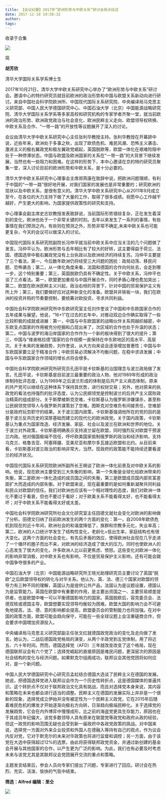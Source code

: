 ```yaml
---
title: 【会议纪要】2017年“欧洲形势与中欧关系”研讨会观点综述
date: 2017-11-18 19:58:32
author: 
tags: 
---
```



收录于合集

![](/images/3936/2.gif)

  

  

简

 **胡芳欣**

清华大学国际关系学系博士生

  

2017年10月21日，清华大学中欧关系研究中心举办了“欧洲形势与中欧关系”研讨会。邀请中心的特约研究员就目前欧洲的政治形势和中国与欧盟关系新动向进行研讨。来自中国社会科学院欧洲所、中国现代国际关系研究院、中央编译局马克思主义研究部、中国人民大学德国研究中心、中国石油大学（北京）中国能源战略研究院、清华大学国际关系学系等多家高校和研究机构的专家学者齐聚一堂，就当前欧洲的政治形势、欧洲政党政治与社会变化、欧洲民粹主义走向、欧盟领导权转换、中欧关系及合作、“一带一路”的开放性等议题展开了深入的讨论。

会议由清华大学中欧关系研究中心主任张利华教授主持。张利华教授在开幕辞中说，近些年来，欧洲处于多事之秋，出现了欧债危机、难民风潮、恐怖主义袭击、激进主义的极右翼政党和极左翼政党崛起，英国脱欧等，欧盟一体化在艰难险阻中处于一种停滞状态。中国与欧盟及欧洲国家的关系在“一带一路”的大背景下继续发展，当然也有一些阻力和困难。在这样的形势下，本中心邀请在京的特约研究员聚集一堂，深入讨论目前的欧洲形势和中欧关系，是十分必要的。

清华大学中欧关系研究中心理事会主席郑燕康在致辞中说，把欧洲问题理顺，有利于中国的“一带一路”很好地开展，对我们国家的发展也是非常重要的；研究欧洲的现状以及中欧关系，是很有意义的。清华大学中欧关系研究中心从2011年9月成立至今，在各位的大力支持下做了大量的工作，取得了很多成绩。祝愿中心工作越干越好，产生更大的影响，为国家提供政策性的研究和支持。

中心理事会副主席史志钦教授发表致辞说，当前国际形势错综复杂，正在发生着深刻的变化，欧洲也处于一个非常关键的时刻。去年以来发生了一系列的事情，有些事情在我们预测之内，有些则在预测之外，形势非常不确定,未来中欧关系也可能更复杂，今天的会议可以做深入的讨论。

中国现代国际关系研究院副院长冯仲平就当前中欧关系中应当关注的几个问题做了发言。冯仲平认为，欧洲形势与去年相比有了较大的好转，这主要得益于荷兰、法国、德国选举中极右翼政党没有上台执政以及欧洲经济的持续复苏。冯仲平主要提了三个看法，第一，今后数年欧洲仍将经受三大问题的困扰：政局动荡、移民问题、恐怖袭击；第二，从一体化角度来看，法国和德国的合作向何处去，会走到哪一步，这个特别重要；第三，英国脱欧仍具有不确定性。关于中欧关系，冯仲平也谈了三点看法。第一，欧盟更加重视与中国开展合作，同时矛盾心理也愈加突出；第二，欧盟在欧洲民粹主义兴起，政治右倾的背景下，针对中国的贸易保护主义有所上升；第三，我们要做好应对这种新变化的准备。欧盟并非铁板一块，我们在欧洲的投资并购的节奏要控制，要统筹对欧投资，寻求共同利益。

中国社会科学院欧洲研究所中东欧研究室主任刘作奎谈了中国和中东欧国家合作的五年成果与展望。他说，“16+1”在过去的五年中，对推动双边合作确实取得了一些比较积极的成就或进展：第一，中国与中东欧国家的战略伙伴关系网越织越密，中东欧支点国家的作用被充分挖掘和凸现出来了，次区域的合作也处于升温的状态；第二，中国与波罗的海沿岸国家的合作作为一个新的板块得到了很大的提升；第三，中国与“维谢格拉德”国家的合作规模一直保持在中东欧地区的高水平、高层次。关于未来的发展趋势，刘作奎说，从大方向来说会逐渐增加普惠性；中国与中东欧国家要立足于精准合作；中欧贸易必须解决不均衡问题，在稳中求进发展；中国与中东欧国家合作领域的增长点将会增多。

中国社会科学院欧洲研究所研究员孔田平就卡钦斯基的治国理念与波兰政局做了发言。孔田平说，卡钦斯基是目前波兰最重要的政治人物，他对1989年形成的政治体制持批评态度，认为1989年之后波兰形成的体制是后共产主义病态体制，原来的共产党可以继续在这种体系下保持其优势，进行权财交易；另外，他对原来的执政党的看法也持强烈的批评态度，认为公民纲领党是控制波兰的后共产主义腐败政治精英的组成部分。关于斯摩棱斯克空难，卡钦斯基认为俄罗斯涉嫌谋杀，甚至称公民纲领党领导人与俄罗斯共谋策划了空难。图斯克对空难负有间接责任，空难部分是政府玩忽职守的结果。关于波兰国内政策，卡钦斯基强调他所在的党的目的是基于波兰反共历史的深厚基础而建立的现代化的欧洲政党。关于国内政策，卡钦斯基认为重点为国家改造、经济发展、家庭、社会以及波兰在欧洲和世界的地位。关于波兰对外政策，卡钦斯基明确表示支持波兰留在欧盟，同时强烈反对欧盟干预波兰内政。他对俄国极端不信任，呼吁欧美国家抵制俄罗斯的政治和经济影响，支持乌克兰、格鲁吉亚、阿塞拜疆、亚美尼亚和摩尔多瓦接近欧盟和北约。从目前来看，卡钦斯基对波兰政治的影响非常大，当然，现政府的政策能不能持续还要看波兰的经济状况。

中国现代国际关系研究院欧洲所副所长王朔谈了欧洲一体化前景及对中欧关系的影响。他说，现在欧洲主要受到三大失衡的影响，第一个失衡是全球化给欧洲带来的失衡，第二是欧洲一体化造成的成员国之间的失衡，第三是欧盟成员国内部贫富差距扩大而造成的内部失衡。对于欧盟来说，现在最重要的是如何重新凝聚共同利益和民众对欧盟的信任。我们对欧洲也应该有一个相对理性的态度，我们对欧洲一体化不要过于看衰，但也不要过于看好；对于欧美关系不能看得太好，也不能看得太坏；对于中欧关系不能看得太好或太差。

中国社会科学院欧洲研究所社会文化研究室主任田德文就社会变化对欧洲的影响做了分析。田德文归纳了目前欧洲发生的两个方面的变化：第一，自2008年欧债危机到现在的近十年间，欧洲社会的和谐度降低了，族群和宗教多元化，失业率高；第二，欧洲的人口统计学发生了结构性变化，老龄化+低出生率，家庭结构也有很大变化。这两个方面的社会变化，有先后矛盾的效应，使得欧洲社会现在几乎走进了一个循环的圈子而出不来，对欧洲的经济造成了很大的压力。同时也使欧洲人的心态发生了很大的变化，许多欧洲人比以前更焦虑、愤怒。这些变化对欧洲一体化的影响非常消极，对中欧关系也有影响，不仅是贸易保护主义影响，还有可能会跟中国争夺很多的产业。

中国石油大学（北京）中国能源战略研究所王晓光助理研究员主要讨论了英国“脱欧”之后欧盟领导权的转化与对华关系。他认为，英、法、德三个国家对欧盟的领导力有三种不同的理解，英国认为是提供公共产品，法国认为是议题设置，德国认为是监管能力。英国在欧盟中有重要的作用，是主要出资国之一、主要贸易顺差提供者，也是欧盟中唯一可以平衡德国影响力的国家。英国脱欧后，容克委员会、法德双核或德国主导，欧盟想要实现领导均衡较为困难。欧盟大国的影响力会不可避免地提高，法、德、意的影响都会提高，欧盟委员会的管制能力也将加强。在对中国的政策方面，欧盟可能会趋向保守，可能在一些全球议题上会注重磋商合作，但会要求中国增加资源投入。

中央编译局马克思主义研究部副主任张文红就德国政党政治的变化及走向做了发言。她认为，二战后德国政党格局的演变，从两个半政党到五党体制，用了将近五、六十年时间。然而，德国选择党（AFD）三年就改变改变了这个格局，现在德国联邦议会有六个党了；选择党崛起的直接原因是难民问题，更深层次的原因是社会结构的变化与经济问题。如果默克尔组阁成功，联邦议会其他党团将如何应对，是一个新问题。

中国人民大学德国研究中心研究员孟虹结合德国大选谈了民粹主义在德国的发展。她说，把德国选择党进入联邦议会作为一个历史性转折点，这是德国媒体的普遍共识。这个转折点不仅对于联邦政治文化具有挑战，而且对选择党本身来说，其内容和策略在未来也都会进行适当的调整。民粹主义在德国的发展实际上并非是一个很新的现象，选择党成立伊始并没有被定性为一个民粹主义政党，它在2015年后随着难民危机的爆发才开始逐渐向极右方向转，日渐趋向极端民粹化。关于选择党的发展趋势，它会在内外博弈中慢慢成形，比之前的海盗党更具生存能力，原因也在于其成员年纪偏大，该党多数领导人具有原来在联盟党等政党和政府从政的经验，但这一政党的影响范围无疑也会受到新一届政府中各政党政策的挑战。对中国来说，选择党一方面对外来企业投资和外国人在德融入等持有自己的观点，作为议会内反对党，它对于默克尔的未来对华政策也将进行监督和调控；另一方面，由于该党在大选中获得超过12%的选票，由此将获得联邦政党资金，并通过新创建的基金会开展与其他国家的合作，以产生更为广泛的影响。为此，我们也有必要及时考虑未来与该党尤其是其联邦议会党团展开交流的重点和策略。

主题发言结束后，参会人员向专家们提出了问题，专家进行了回应。研讨会在热烈、充实、活泼、愉快的气氛中结束。

 ****筛选：Alfred 编辑：里仝****

<img src='/images/3936/3.gif' width='auto' />

  

  

  

